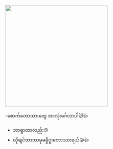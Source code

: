 <img alt="" border="0" width="320" data-original-height="455" data-original-width="728" src="https://i.imgur.com/3JSs3r1.png"> 
         

-စောက်တောသားတွေ အာလုံးမဂ်လာပါ😽👍
- ဘာရှာတာလည်း😕
- လိုချင်တာဘာမှမရှိဝူးတောသားရယ်😛👍
